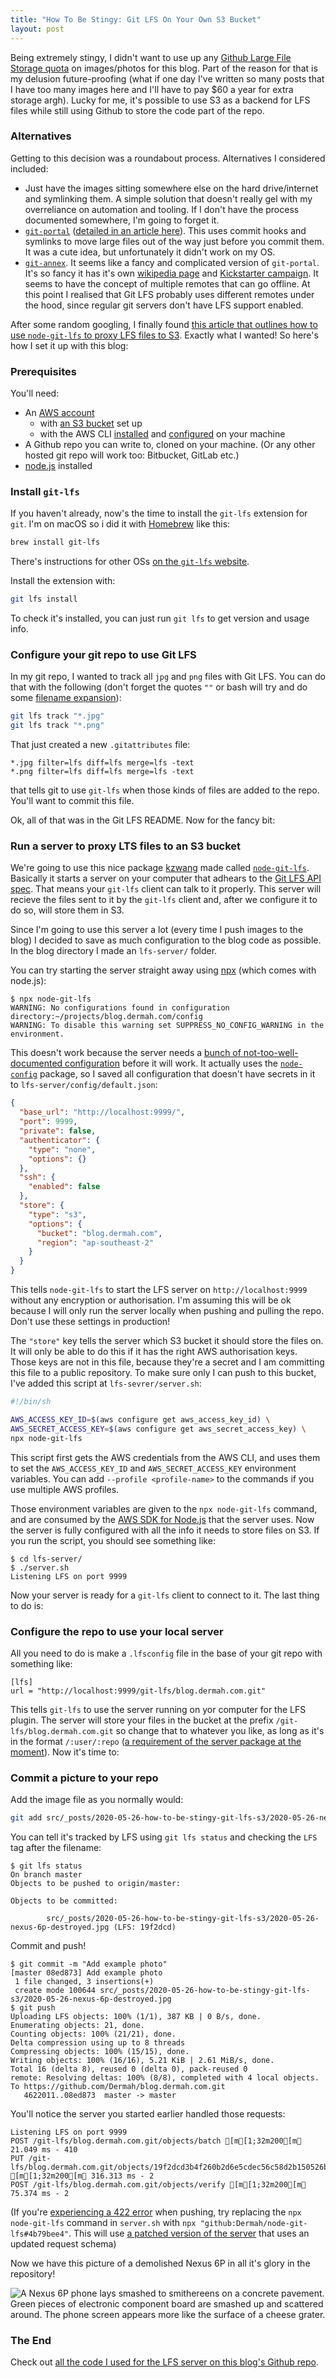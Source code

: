 ```yaml
---
title: "How To Be Stingy: Git LFS On Your Own S3 Bucket"
layout: post
---
```


Being extremely stingy, I didn't want to use up any [Github Large File Storage quota](https://help.github.com/en/github/managing-large-files/about-storage-and-bandwidth-usage) on images/photos for this blog. Part of the reason for that is my delusion future-proofing (what if one day I've written so many posts that I have too many images here and I'll have to pay \$60 a year for extra storage argh). Lucky for me, it's possible to use S3 as a backend for LFS files while still using Github to store the code part of the repo.

<!-- excerpt -->

### Alternatives

Getting to this decision was a roundabout process. Alternatives I considered included:

- Just have the images sitting somewhere else on the hard drive/internet and symlinking them. A simple solution that doesn't really gel with my overreliance on automation and tooling. If I don't have the process documented somewhere, I'm going to forget it.
- [`git-portal`](https://gitlab.com/slackermedia/git-portal) ([detailed in an article here](https://opensource.com/article/19/4/manage-multimedia-files-git)). This uses commit hooks and symlinks to move large files out of the way just before you commit them. It was a cute idea, but unfortunately it didn't work on my OS.
- [`git-annex`](https://git-annex.branchable.com). It seems like a fancy and complicated version of `git-portal`. It's so fancy it has it's own [wikipedia page](https://en.wikipedia.org/wiki/Git-annex) and [Kickstarter campaign](https://www.kickstarter.com/projects/joeyh/git-annex-assistant-like-dropbox-but-with-your-own). It seems to have the concept of multiple remotes that can go offline. At this point I realised that Git LFS probably uses different remotes under the hood, since regular git servers don't have LFS support enabled.

After some random googling, I finally found [this article that outlines how to use `node-git-lfs` to proxy LFS files to S3](https://www.imakewebsites.ca/posts/2017/02/08/host-your-own-git-lfs-with-node-lfs-s3/). Exactly what I wanted! So here's how I set it up with this blog:

### Prerequisites

You'll need:

- An [AWS account](https://aws.amazon.com/)
  - with [an S3 bucket](https://aws.amazon.com/s3/) set up
  - with the AWS CLI [installed](https://docs.aws.amazon.com/cli/latest/userguide/install-cliv2.html) and [configured](https://docs.aws.amazon.com/cli/latest/userguide/cli-chap-configure.html) on your machine
- A Github repo you can write to, cloned on your machine. (Or any other hosted git repo will work too: Bitbucket, GitLab etc.)
- [node.js](https://nodejs.org/en/) installed

### Install `git-lfs`

If you haven't already, now's the time to install the `git-lfs` extension for `git`. I'm on macOS so i did it with [Homebrew](https://brew.sh/) like this:

```bash
brew install git-lfs
```

There's instructions for other OSs [on the `git-lfs` website](https://git-lfs.github.com/).

Install the extension with:

```bash
git lfs install
```

To check it's installed, you can just run `git lfs` to get version and usage info.

### Configure your git repo to use Git LFS

In my git repo, I wanted to track all `jpg` and `png` files with Git LFS. You can do that with the following (don't forget the quotes `""` or bash will try and do some [filename expansion](https://www.tldp.org/LDP/abs/html/globbingref.html)):

```bash
git lfs track "*.jpg"
git lfs track "*.png"
```

That just created a new `.gitattributes` file:

```properties
*.jpg filter=lfs diff=lfs merge=lfs -text
*.png filter=lfs diff=lfs merge=lfs -text
```

that tells git to use `git-lfs` when those kinds of files are added to the repo. You'll want to commit this file.

Ok, all of that was in the Git LFS README. Now for the fancy bit:

### Run a server to proxy LTS files to an S3 bucket

We're going to use this nice package [kzwang](https://github.com/kzwang/node-git-lfs) made called [`node-git-lfs`](https://github.com/kzwang/node-git-lfs). Basically it starts a server on your computer that adhears to the [Git LFS API spec](https://github.com/git-lfs/git-lfs/tree/master/docs/api). That means your `git-lfs` client can talk to it properly. This server will recieve the files sent to it by the `git-lfs` client and, after we configure it to do so, will store them in S3.

Since I'm going to use this server a lot (every time I push images to the blog) I decided to save as much configuration to the blog code as possible. In the blog directory I made an `lfs-server/` folder.

You can try starting the server straight away using [npx](https://github.com/npm/npx#readme) (which comes with node.js):

```shell-session
$ npx node-git-lfs
WARNING: No configurations found in configuration directory:~/projects/blog.dermah.com/config
WARNING: To disable this warning set SUPPRESS_NO_CONFIG_WARNING in the environment.
```

This doesn't work because the server needs a [bunch of not-too-well-documented configuration](https://github.com/kzwang/node-git-lfs#configuration) before it will work. It actually uses the [`node-config`](https://lorenwest.github.io/node-config/) package, so I saved all configuration that doesn't have secrets in it to `lfs-server/config/default.json`:

```json
{
  "base_url": "http://localhost:9999/",
  "port": 9999,
  "private": false,
  "authenticator": {
    "type": "none",
    "options": {}
  },
  "ssh": {
    "enabled": false
  },
  "store": {
    "type": "s3",
    "options": {
      "bucket": "blog.dermah.com",
      "region": "ap-southeast-2"
    }
  }
}
```

This tells `node-git-lfs` to start the LFS server on `http://localhost:9999` without any encryption or authorisation. I'm assuming this will be ok because I will only run the server locally when pushing and pulling the repo. Don't use these settings in production!

The `"store"` key tells the server which S3 bucket it should store the files on. It will only be able to do this if it has the right AWS authorisation keys. Those keys are not in this file, because they're a secret and I am committing this file to a public repository. To make sure only I can push to this bucket, I've added this script at `lfs-sevrer/server.sh`:

```bash
#!/bin/sh

AWS_ACCESS_KEY_ID=$(aws configure get aws_access_key_id) \
AWS_SECRET_ACCESS_KEY=$(aws configure get aws_secret_access_key) \
npx node-git-lfs
```

This script first gets the AWS credentials from the AWS CLI, and uses them to set the `AWS_ACCESS_KEY_ID` and `AWS_SECRET_ACCESS_KEY` environment variables. You can add `--profile <profile-name>` to the commands if you use multiple AWS profiles.

Those environment variables are given to the `npx node-git-lfs` command, and are consumed by the [AWS SDK for Node.js](https://aws.amazon.com/sdk-for-node-js/) that the server uses. Now the server is fully configured with all the info it needs to store files on S3. If you run the script, you should see something like:

```shell-session
$ cd lfs-server/
$ ./server.sh
Listening LFS on port 9999
```

Now your server is ready for a `git-lfs` client to connect to it. The last thing to do is:

### Configure the repo to use your local server

All you need to do is make a `.lfsconfig` file in the base of your git repo with something like:

```properties
[lfs]
url = "http://localhost:9999/git-lfs/blog.dermah.com.git"
```

This tells `git-lfs` to use the server running on yor computer for the LFS plugin. The server will store your files in the bucket at the prefix `/git-lfs/blog.dermah.com.git` so change that to whatever you like, as long as it's in the format `/:user/:repo` ([a requirement of the server package at the moment](https://github.com/kzwang/node-git-lfs/blob/f80acbf3c2d74d9278226b5c84b2d003ff3e3aa5/lib/routes/objects.js#L44)). Now it's time to:

### Commit a picture to your repo

Add the image file as you normally would:

```bash
git add src/_posts/2020-05-26-how-to-be-stingy-git-lfs-s3/2020-05-26-nexus-6p-destroyed.jpg
```

You can tell it's tracked by LFS using `git lfs status` and checking the `LFS` tag after the filename:

```shell-session
$ git lfs status
On branch master
Objects to be pushed to origin/master:

Objects to be committed:

        src/_posts/2020-05-26-how-to-be-stingy-git-lfs-s3/2020-05-26-nexus-6p-destroyed.jpg (LFS: 19f2dcd)
```

Commit and push!

```shell-session
$ git commit -m "Add example photo"
[master 08ed873] Add example photo
 1 file changed, 3 insertions(+)
 create mode 100644 src/_posts/2020-05-26-how-to-be-stingy-git-lfs-s3/2020-05-26-nexus-6p-destroyed.jpg
$ git push
Uploading LFS objects: 100% (1/1), 387 KB | 0 B/s, done.
Enumerating objects: 21, done.
Counting objects: 100% (21/21), done.
Delta compression using up to 8 threads
Compressing objects: 100% (15/15), done.
Writing objects: 100% (16/16), 5.21 KiB | 2.61 MiB/s, done.
Total 16 (delta 8), reused 0 (delta 0), pack-reused 0
remote: Resolving deltas: 100% (8/8), completed with 4 local objects.
To https://github.com/Dermah/blog.dermah.com.git
   4622011..08ed873  master -> master
```

You'll notice the server you started earlier handled those requests:

```shell-session
Listening LFS on port 9999
POST /git-lfs/blog.dermah.com.git/objects/batch [m[1;32m200[m 21.049 ms - 410
PUT /git-lfs/blog.dermah.com.git/objects/19f2dcd3b4f260b2d6e5cdec56c58d2b150526b262cb0ca15b8d86eb6398d3dd [m[1;32m200[m 316.313 ms - 2
POST /git-lfs/blog.dermah.com.git/objects/verify [m[1;32m200[m 75.374 ms - 2
```

(If you're [experiencing a 422 error](https://github.com/kzwang/node-git-lfs/issues/5) when pushing, try replacing the `npx node-git-lfs` command in `server.sh` with `npx "github:Dermah/node-git-lfs#4b79bee4"`. This will use [a patched version of the server](https://github.com/kzwang/node-git-lfs/pull/6) that uses an updated request schema)

Now we have this picture of a demolished Nexus 6P in all it's glory in the repository!

![A Nexus 6P phone lays smashed to smithereens on a concrete pavement. Green pieces of electronic component board are smashed up and scattered around. The phone screen appears more like the surface of a cheese grater.](/img/2020-05-26-nexus-6p-destroyed.jpg)

### The End

Check out [all the code I used for the LFS server on this blog's Github repo](https://github.com/Dermah/blog.dermah.com/tree/4622011cf54f173d1f59b854609ca14ec2135bdb/lfs-server).
